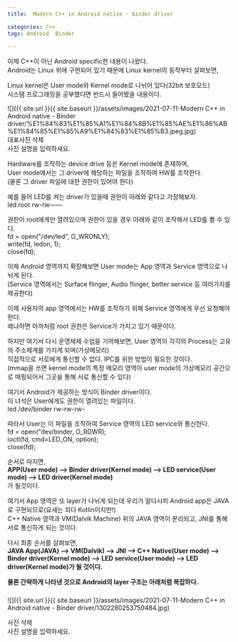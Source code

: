 ```yaml
---
title:  Modern C++ in Android native - Binder driver

categories: C++ 
tags: Android  Binder
 
---
```


  
  
   
이제 C++이 아닌 Android specific한 내용이 나왔다.  
Android는 Linux 위에 구현되어 있기 때문에 Linux kernel의 동작부터 살펴보면,  
  
Linux kernel은 User mode와 Kernel mode로 나뉘어 있다(32bit 보호모드)  
시스템 프로그래밍을 공부했다면 반드시 들어봤을 내용이다.  
  
![]({{ site.url }}{{ site.baseurl }}/assets/images/2021-07-11-Modern C++ in Android native - Binder driver/%E1%84%83%E1%85%A1%E1%84%8B%E1%85%AE%E1%86%AB%E1%84%85%E1%85%A9%E1%84%83%E1%85%B3.jpeg.jpg)  
대표사진 삭제  
사진 설명을 입력하세요.  
  
Hardware를 조작하는 device drive 등은 Kernel mode에 존재하며,  
User mode에서는 그 driver에 해당하는 파일을 조작하여 HW를 조작한다.  
(물론 그 driver 파일에 대한 권한이 있어야 한다)  
  
예를 들어 LED를 켜는 driver가 있을때 권한이 아래와 같다고 가정해보자.  
led  root  rw-rw——  
  
권한이 root에게만 열려있으며 권한이 있을 경우 아래와 같이 조작해서 LED를 켤 수 있다.  
fd = open("/dev/led", O_WRONLY);  
write(fd, ledon, 1);  
close(fd);  
  
  
이제 Android 영역까지 확장해보면 User mode는 App 영역과 Service 영역으로 나뉘게 된다.  
(Service 영역에서는 Surface flinger, Audio flinger, better service 등 여러가지를 제공한다)  
  
이제 사용자의 app 영역에서는 HW를 조작하기 위해 Service 영역에게 우선 요청해야 한다.  
왜냐하면 아까처럼 root 권한은 Service가 가지고 있기 때문이다.  
  
하지만 여기서 다시 운영체제 수업을 기억해보면, User 영역의 각각의 Process는 고유의 주소체계를 가지게 되며(가상메모리)  
직접적으로 서로에게 통신할 수 없다. IPC를 위한 방법이 필요한 것이다.  
(mmap을 쓰면 kernel mode의 특정 메모리 영역이 user mode의 가상메모리 공간으로 매핑되어서 그곳을 통해 서로 통신할 수 있다)  
  
여기서 Android가 제공하는 방식이 Binder driver이다.  
이 녀석은 User에게도 권한이 열려있는 파일이다.  
led  /dev/binder  rw-rw-rw-  
  
따라서 User는 이 파일을 조작하여 Service 영역의 LED service와 통신한다.  
fd = open("dev/binder, O_RDWR);  
ioctl(fd, cmd=LED_ON, option);  
close(fd);  
  
순서로 따지면,  
**APP(User mode) ——> Binder driver(Kernel mode) ——> LED service(User mode) ——> LED driver(Kernel mode)**  
가 될것이다.  
  
  
여기서 App 영역은 또 layer가 나뉘게 되는데 우리가 알다시피 Android app은 JAVA로 구현되므로(요새는 죄다 Kotlin이지만!)  
C++ Native 영역과 VM(Dalvik Machine) 위의 JAVA 영역이 분리되고, JNI를 통해 서로 통신하게 되는 것이다.  
  
다시 최종 순서를 살펴보면,  
**JAVA App(JAVA) ——> VM(Dalvik) ——> JNI ——> C++ Native(User mode) ——> Binder driver(Kernel mode) ——> LED service(User mode) ——> LED driver(Kernel mode)가 될 것이다.**  
  
  
**물론 간략하게 나타낸 것으로 Android의 layer 구조는 아래처럼 복잡하다.**  
###    
  
![]({{ site.url }}{{ site.baseurl }}/assets/images/2021-07-11-Modern C++ in Android native - Binder driver/1302280253750484.jpg)  
  
사진 삭제  
사진 설명을 입력하세요.  
  
   
